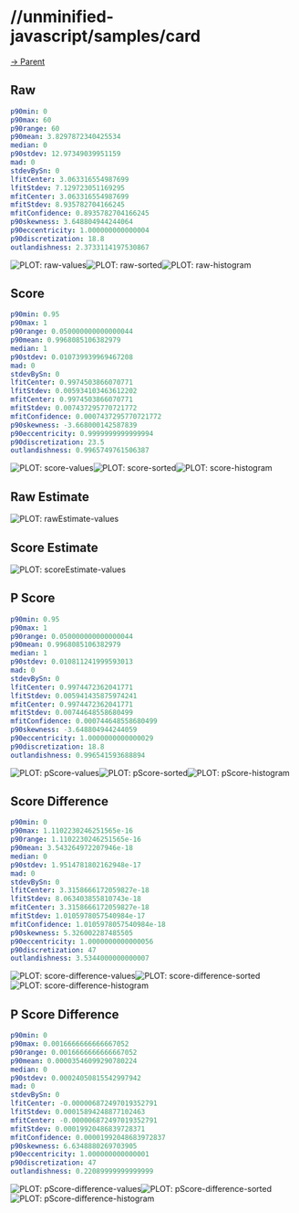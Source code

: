 
# //unminified-javascript/samples/card

[→ Parent](../..)


## Raw


```yaml
p90min: 0
p90max: 60
p90range: 60
p90mean: 3.8297872340425534
median: 0
p90stdev: 12.97349039951159
mad: 0
stdevBySn: 0
lfitCenter: 3.063316554987699
lfitStdev: 7.129723051169295
mfitCenter: 3.063316554987699
mfitStdev: 8.935782704166245
mfitConfidence: 0.8935782704166245
p90skewness: 3.648804944244064
p90eccentricity: 1.000000000000004
p90discretization: 18.8
outlandishness: 2.3733114197530867

```

![PLOT: raw-values](./raw/values.svg)![PLOT: raw-sorted](./raw/sorted.svg)![PLOT: raw-histogram](./raw/histogram.svg)
## Score


```yaml
p90min: 0.95
p90max: 1
p90range: 0.050000000000000044
p90mean: 0.9968085106382979
median: 1
p90stdev: 0.010739939969467208
mad: 0
stdevBySn: 0
lfitCenter: 0.9974503866070771
lfitStdev: 0.005934103463612202
mfitCenter: 0.9974503866070771
mfitStdev: 0.007437295770721772
mfitConfidence: 0.0007437295770721772
p90skewness: -3.668000142587839
p90eccentricity: 0.9999999999999994
p90discretization: 23.5
outlandishness: 0.9965749761506387

```

![PLOT: score-values](./score/values.svg)![PLOT: score-sorted](./score/sorted.svg)![PLOT: score-histogram](./score/histogram.svg)
## Raw Estimate

![PLOT: rawEstimate-values](./rawEstimate/values.svg)
## Score Estimate

![PLOT: scoreEstimate-values](./scoreEstimate/values.svg)
## P Score


```yaml
p90min: 0.95
p90max: 1
p90range: 0.050000000000000044
p90mean: 0.9968085106382979
median: 1
p90stdev: 0.010811241999593013
mad: 0
stdevBySn: 0
lfitCenter: 0.9974472362041771
lfitStdev: 0.005941435875974241
mfitCenter: 0.9974472362041771
mfitStdev: 0.00744648558680499
mfitConfidence: 0.000744648558680499
p90skewness: -3.648804944244059
p90eccentricity: 1.0000000000000029
p90discretization: 18.8
outlandishness: 0.996541593688894

```

![PLOT: pScore-values](./pScore/values.svg)![PLOT: pScore-sorted](./pScore/sorted.svg)![PLOT: pScore-histogram](./pScore/histogram.svg)
## Score Difference


```yaml
p90min: 0
p90max: 1.1102230246251565e-16
p90range: 1.1102230246251565e-16
p90mean: 3.543264972207946e-18
median: 0
p90stdev: 1.9514781802162948e-17
mad: 0
stdevBySn: 0
lfitCenter: 3.3158666172059827e-18
lfitStdev: 8.063403855810743e-18
mfitCenter: 3.3158666172059827e-18
mfitStdev: 1.0105978057540984e-17
mfitConfidence: 1.0105978057540984e-18
p90skewness: 5.326002287485505
p90eccentricity: 1.0000000000000056
p90discretization: 47
outlandishness: 3.5344000000000007

```

![PLOT: score-difference-values](./score-difference/values.svg)![PLOT: score-difference-sorted](./score-difference/sorted.svg)![PLOT: score-difference-histogram](./score-difference/histogram.svg)
## P Score Difference


```yaml
p90min: 0
p90max: 0.0016666666666667052
p90range: 0.0016666666666667052
p90mean: 0.00003546099290780224
median: 0
p90stdev: 0.00024050815542997942
mad: 0
stdevBySn: 0
lfitCenter: -0.000006872497019352791
lfitStdev: 0.00015894248877102463
mfitCenter: -0.000006872497019352791
mfitStdev: 0.00019920486839728371
mfitConfidence: 0.00001992048683972837
p90skewness: 6.6348880269703905
p90eccentricity: 1.000000000000001
p90discretization: 47
outlandishness: 0.22089999999999999

```

![PLOT: pScore-difference-values](./pScore-difference/values.svg)![PLOT: pScore-difference-sorted](./pScore-difference/sorted.svg)![PLOT: pScore-difference-histogram](./pScore-difference/histogram.svg)